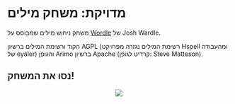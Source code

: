 # מדויקת: משחק מילים

משחק ניחוש מילים שמבוסס על
[Wordle](https://www.powerlanguage.co.uk/wordle/)
של Josh Wardle.

הקוד ורשימת המילים ברשיון AGPL (רשימת המילים נגזרה מפרויקט Hspell ומהעבודה של eyaler) והגופן Arimo ברשיון Apache (קרדיט לגופן: Steve Matteson).

## נסו את המשחק!

[<p align="center"><img src="https://meduyeket.net/screenshot.png"></p>](https://meduyeket.net/)








